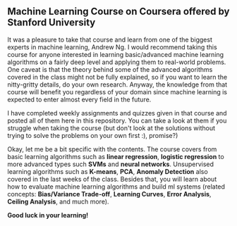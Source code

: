 ## Machine Learning Course on Coursera offered by Stanford University
It was a pleasure to take that course and learn from one of the biggest experts in machine learning, Andrew Ng.
I would recommend taking this course for anyone interested in learning basic/advanced machine learning algorithms on a fairly deep level and applying them to real-world problems. One caveat is that the theory behind some of the advanced algorithms covered in the class might not be fully explained, so if you want to learn the nitty-gritty details, do your own research. Anyway, the knowledge from that course will benefit you regardless of your domain since machine learning is expected to enter almost every field in the future.

I have completed weekly assignments and quizzes given in that course and posted all of them here in this repository. You can take a look at them if you struggle when taking the course (but don't look at the solutions without trying to solve the problems on your own first :), promise?)

Okay, let me be a bit specific with the contents. The course covers from basic learning algorithms such as **linear regression**, **logistic regression** to more advanced types such **SVMs** and **neural networks**. Unsupervised learning algorithms such as **K-means**, **PCA**, **Anomaly Detection** also covered in the last weeks of the class. Besides that, you will learn about how to evaluate machine learning algorithms and build ml systems (related concepts: **Bias/Variance Trade-off**, **Learning Curves**, **Error Analysis**, **Ceiling Analysis**, and much more).

**Good luck in your learning!**
